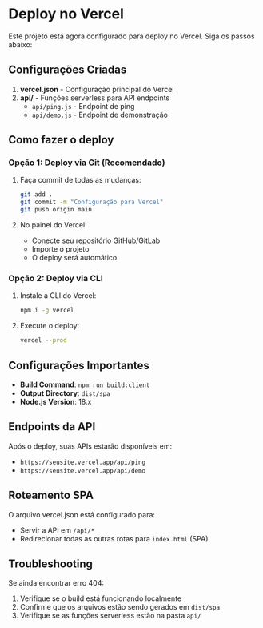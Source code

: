 # Deploy no Vercel

Este projeto está agora configurado para deploy no Vercel. Siga os passos abaixo:

## Configurações Criadas

1. **vercel.json** - Configuração principal do Vercel
2. **api/** - Funções serverless para API endpoints
   - `api/ping.js` - Endpoint de ping
   - `api/demo.js` - Endpoint de demonstração

## Como fazer o deploy

### Opção 1: Deploy via Git (Recomendado)

1. Faça commit de todas as mudanças:
   ```bash
   git add .
   git commit -m "Configuração para Vercel"
   git push origin main
   ```

2. No painel do Vercel:
   - Conecte seu repositório GitHub/GitLab
   - Importe o projeto
   - O deploy será automático

### Opção 2: Deploy via CLI

1. Instale a CLI do Vercel:
   ```bash
   npm i -g vercel
   ```

2. Execute o deploy:
   ```bash
   vercel --prod
   ```

## Configurações Importantes

- **Build Command**: `npm run build:client`
- **Output Directory**: `dist/spa`
- **Node.js Version**: 18.x

## Endpoints da API

Após o deploy, suas APIs estarão disponíveis em:
- `https://seusite.vercel.app/api/ping`
- `https://seusite.vercel.app/api/demo`

## Roteamento SPA

O arquivo vercel.json está configurado para:
- Servir a API em `/api/*`
- Redirecionar todas as outras rotas para `index.html` (SPA)

## Troubleshooting

Se ainda encontrar erro 404:
1. Verifique se o build está funcionando localmente
2. Confirme que os arquivos estão sendo gerados em `dist/spa`
3. Verifique se as funções serverless estão na pasta `api/`
